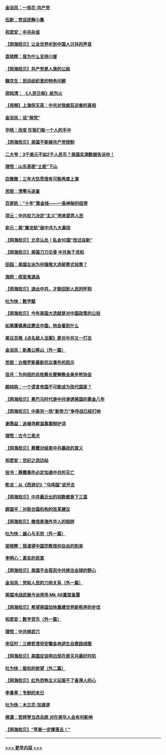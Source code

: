 #### [金浴凤：一枝花·共产党](../pages/nsc993/n12368757.md?t=08311403) 
#### [伍新：党话民解小集](../pages/nsc993/n12366907.md?t=08311403) 
#### [祝君安：中共杂谈](../pages/nsc993/n12366076.md?t=08311403) 
#### [【网海拾贝】让全世界听到中国人讨共的声音](../pages/nsc993/n12365569.md?t=08311403) 
#### [袁晓辉：我为什么支持川普](../pages/nsc993/n12362670.md?t=08311403) 
#### [【网海拾贝】共产党是人类的公敌](../pages/nsc993/n12363182.md?t=08311403) 
#### [魏京生：民运组织里的特务问题](../pages/nsc993/n12363010.md?t=08311403) 
#### [郑纯清： 《人民日报》纸包火](../pages/nsc993/n12362706.md?t=08311403) 
#### [【视频】上海倪天英：中共对我疯狂迫害的真相](../pages/nsc993/n12356341.md?t=08311403) 
#### [金浴凤：话“保党”](../pages/nsc993/n12361867.md?t=08311403) 
#### [华旸：改变 在我们每一个人的手中](../pages/nsc993/n12361774.md?t=08311403) 
#### [【网海拾贝】美国不能被共产党控制](../pages/nsc993/n12360271.md?t=08311403) 
#### [二大爷：3千美元不如2千人民币？美国实测数据告诉你！](../pages/nsc993/n12358563.md?t=08311403) 
#### [理悟：山东高密“土匪”下山](../pages/nsc993/n12358535.md?t=08311403) 
#### [应微微：三年大饥荒很有可能再度上演](../pages/nsc993/n12358523.md?t=08311403) 
#### [苦胆：清零与追查](../pages/nsc993/n12358501.md?t=08311403) 
#### [百家姓：“十年”黄金线——一条神秘的纽带](../pages/nsc993/n12358319.md?t=08311403) 
#### [项云：中共权力决定“主义”用来耍弄人民](../pages/nsc993/n12358172.md?t=08311403) 
#### [俞元：美“屠龙斩”破中共九大毒招](../pages/nsc993/n12357822.md?t=08311403) 
#### [【网海拾贝】北京认怂！私会10国“改过自新”](../pages/nsc993/n12357784.md?t=08311403) 
#### [【网海拾贝】美国刀刀见骨 中共急于求和](../pages/nsc993/n12355511.md?t=08311403) 
#### [田园：美国左派为何强推大选邮寄式投票？](../pages/nsc993/n12352963.md?t=08311403) 
#### [海网：疫苗鬼速品](../pages/nsc993/n12354438.md?t=08311403) 
#### [【网海拾贝】退出中共，才能回到人民的怀抱](../pages/nsc993/n12352634.md?t=08311403) 
#### [吐为快：数字赋](../pages/nsc993/n12352317.md?t=08311403) 
#### [【网海拾贝】今年美国大选就是对中国政策的公投](../pages/nsc993/n12350973.md?t=08311403) 
#### [如果蓬佩奥应邀去中国，他会看到什么](../pages/nsc993/n12350945.md?t=08311403) 
#### [美议员推《点名敌人法案》是对中共又一打击](../pages/nsc993/n12350765.md?t=08311403) 
#### [金浴凤：新愚公移山（外一篇）](../pages/nsc993/n12350253.md?t=08311403) 
#### [苦胆：白俄罗斯最新抗议事件的启示](../pages/nsc993/n12349989.md?t=08311403) 
#### [佳月：为何纽约总检察长要解散全美步枪协会](../pages/nsc993/n12349939.md?t=08311403) 
#### [颜纯钩：一个谎言帝国不可能成为现代国家？](../pages/nsc993/n12349898.md?t=08311403) 
#### [【网海拾贝】奥巴马时代是中共渗透美国的黄金八年](../pages/nsc993/n12349284.md?t=08311403) 
#### [【网海拾贝】中美另一场“新势力”争夺战已经打响](../pages/nsc993/n12346998.md?t=08311403) 
#### [谢燕益：追魂寻衅滋事案辩护词](../pages/nsc993/n12346892.md?t=08311403) 
#### [理悟：古今三恶犬](../pages/nsc993/n12345190.md?t=08311403) 
#### [【网海拾贝】蔡霞对结束中共暴政的意义](../pages/nsc993/n12344263.md?t=08311403) 
#### [祝君安：世纪之选边站](../pages/nsc993/n12342382.md?t=08311403) 
#### [投书：蔡霞事件必定加速中共的灭亡](../pages/nsc993/n12341881.md?t=08311403) 
#### [乾龙：从《西游记》“乌鸡国”说开去](../pages/nsc993/n12341690.md?t=08311403) 
#### [【网海拾贝】中共最近出的招数都是下三滥](../pages/nsc993/n12341593.md?t=08311403) 
#### [顾国平：对联合国机构的改革建议](../pages/nsc993/n12339928.md?t=08311403) 
#### [【网海拾贝】微信是海外华人的陷阱](../pages/nsc993/n12338868.md?t=08311403) 
#### [吐为快：雄心与无奈（外一篇）](../pages/nsc993/n12338132.md?t=08311403) 
#### [梁晓辉：我渴望中国宗教信仰自由的到来](../pages/nsc993/n12336657.md?t=08311403) 
#### [李明心：真实的民意](../pages/nsc993/n12336089.md?t=08311403) 
#### [【网海拾贝】美国不会容忍中共统治全球的野心](../pages/nsc993/n12336063.md?t=08311403) 
#### [金浴凤：党和人民的刀肉关系（外一篇）](../pages/nsc993/n12335834.md?t=08311403) 
#### [美国冷战武器今派用场 Mk 48重型鱼雷](../pages/nsc993/n12335354.md?t=08311403) 
#### [【网海拾贝】希望美国加快重建世界新秩序的步伐](../pages/nsc993/n12334224.md?t=08311403) 
#### [祝君安：数字货币（外一篇）](../pages/nsc993/n12334186.md?t=08311403) 
#### [理悟：中共祸武穴](../pages/nsc993/n12333962.md?t=08311403) 
#### [宋征时：三峡若溃坝安徽各地逃生自救路线图](../pages/nsc993/n12332450.md?t=08311403) 
#### [【网海拾贝】美国应该明白现在是灭共最好时机](../pages/nsc993/n12332313.md?t=08311403) 
#### [吐为快：极权的欲望（外二篇）](../pages/nsc993/n12332089.md?t=08311403) 
#### [【网海拾贝】红色恐怖主义征服不了香港人的心](../pages/nsc993/n12329296.md?t=08311403) 
#### [李春草：专制的末日](../pages/nsc993/n12329079.md?t=08311403) 
#### [吐为快：木兰花‧加速道](../pages/nsc993/n12327366.md?t=08311403) 
#### [拂潇：若拜登当选总统 对在美华人会有何影响](../pages/nsc993/n12295996.md?t=08311403) 
#### [【网海拾贝】“苹果一定撑落去！”](../pages/nsc993/n12326784.md?t=08311403) 

----
#### [ >>> 更早内容 <<< ](../indexes/nsc993-earlier.md)
